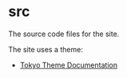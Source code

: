 # src
The source code files for the site.

The site uses a theme:
- [Tokyo Theme Documentation](https://codeefly.gitbook.io/tokyo-react-nextjs-documentation/)

